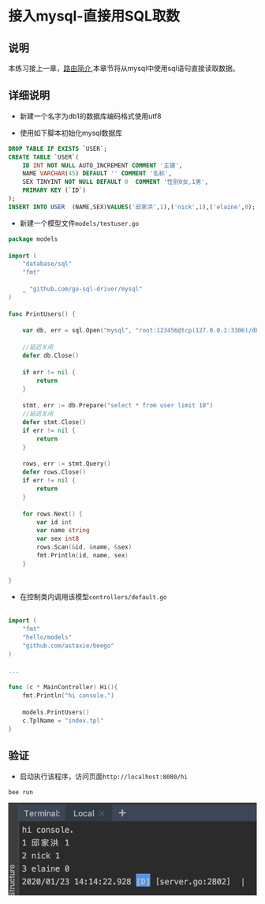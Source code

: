 # 接入mysql-直接用SQL取数
 
## 说明

本练习接上一章，[路由简介](./router.md),本章节将从mysql中使用sql语句直接读取数据。


## 详细说明

* 新建一个名字为db1的数据库编码格式使用utf8 

*  使用如下脚本初始化mysql数据库  

```sql
DROP TABLE IF EXISTS `USER`;
CREATE TABLE `USER`(
	ID INT NOT NULL AUTO_INCREMENT COMMENT '主键',
	NAME VARCHAR(45) DEFAULT '' COMMENT '名称',
	SEX TINYINT NOT NULL DEFAULT 0  COMMENT '性别0女,1男',
	PRIMARY KEY (`ID`)
);
INSERT INTO USER  (NAME,SEX)VALUES('邱家洪',1),('nick',1),('elaine',0);
```

* 新建一个模型文件``models/testuser.go``  
```go
package models

import (
	"database/sql"
	"fmt"

	_ "github.com/go-sql-driver/mysql"
)

func PrintUsers() {

	var db, err = sql.Open("mysql", "root:123456@tcp(127.0.0.1:3306)/db1?charset=utf8")

	//延迟关闭
	defer db.Close()

	if err != nil {
		return
	}

	stmt, err := db.Prepare("select * from user limit 10")
	//延迟关闭
	defer stmt.Close()
	if err != nil {
		return
	}

	rows, err := stmt.Query()
	defer rows.Close()
	if err != nil {
		return
	}

	for rows.Next() {
		var id int
		var name string
		var sex int8
		rows.Scan(&id, &name, &sex)
		fmt.Println(id, name, sex)
	}

}
```


* 在控制类内调用该模型``controllers/default.go``  
```go

import (
	"fmt"
	"hello/models"
	"github.com/astaxie/beego"
)

...

func (c * MainController) Hi(){
	fmt.Println("hi console.")

	models.PrintUsers()
	c.TplName = "index.tpl"
} 

```

## 验证

* 启动执行该程序，访问页面``http://localhost:8080/hi``

```bash 
bee run 
```

![](./assets/2020-01-23-14-17-05.png)
